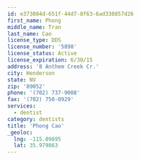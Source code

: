 ```yaml
---
id: e373004d-651f-44d7-8f63-6ad330857d26
first_name: Phong
middle_name: Tran
last_name: Cao
license_type: DDS
license_number: '5898'
license_status: Active
license_expiration: 6/30/15
address: '8 Anthem Creek Cr.'
city: Henderson
state: NV
zip: '89052'
phone: '(702) 737-9008'
fax: '(702) 750-0929'
services:
  - dentist
category: dentists
title: 'Phong Cao'
_geoloc:
  lng: -115.09895
  lat: 35.979863
---
```

